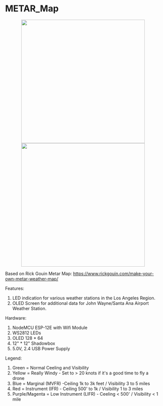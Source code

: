 # METAR_Map

<p align="center">
  <img src=https://github.com/schu-lab/METAR_Map/blob/main/IMG_9553.jpg height="400" />
  <img src=https://github.com/schu-lab/METAR_Map/blob/main/IMG_9548.jpg height="400" />
</p>

Based on Rick Gouin Metar Map: https://www.rickgouin.com/make-your-own-metar-weather-map/

Features:
1. LED indication for various weather stations in the Los Angeles Region.
2. OLED Screen for additional data for John Wayne/Santa Ana Airport Weather Station.

Hardware:
1. NodeMCU ESP-12E with Wifi Module
2. WS2812 LEDs
3. OLED 128 * 64
4. 12" * 12" Shadowbox
5. 5.0V, 2.4 USB Power Supply

Legend:
1.  Green = Normal Ceeling and Visibility
2.  Yellow = Really Windy - Set to > 20 knots if it's a good time to fly a drone
3.  Blue = Marginal (MVFR) -Ceiling 1k to 3k feet / Visibility 3 to 5 miles
4.  Red = Instrument (IFR) - Ceiling 500' to 1k / Visibility 1 to 3 miles
5.  Purple/Magenta = Low Instrument (LIFR) - Ceeling < 500' / Visibility < 1 mile
